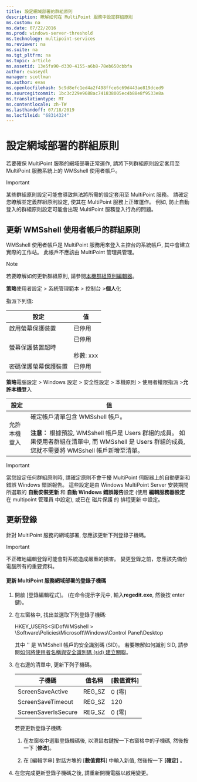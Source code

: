 ```yaml
---
title: 設定網域部署的群組原則
description: 瞭解如何在 MultiPoint 服務中設定群組原則
ms.custom: na
ms.date: 07/22/2016
ms.prod: windows-server-threshold
ms.technology: multipoint-services
ms.reviewer: na
ms.suite: na
ms.tgt_pltfrm: na
ms.topic: article
ms.assetid: 13e5fa90-d330-4155-a6b8-78eb650cbbfa
author: evaseydl
manager: scottman
ms.author: evas
ms.openlocfilehash: 5c9d8efc1ed4a2f498ffce6c69d443ae819dced9
ms.sourcegitcommit: 1bc3c229e9688ac741838005ec4b88e8f9533e8a
ms.translationtype: MT
ms.contentlocale: zh-TW
ms.lasthandoff: 07/18/2019
ms.locfileid: "68314324"
---
```

# <a name="configure-group-policies-for-a-domain-deployment"></a>設定網域部署的群組原則
若要確保 MultiPoint 服務的網域部署正常運作, 請將下列群組原則設定套用至 MultiPoint 服務系統上的 WMSshell 使用者帳戶。  
  
> [!IMPORTANT]  
> 某些群組原則設定可能會導致無法將所需的設定套用至 MultiPoint 服務。 請確定您瞭解並定義群組原則設定, 使其在 MultiPoint 服務上正確運作。 例如, 防止自動登入的群組原則設定可能會出現 MultiPoint 服務登入行為的問題。  
  
## <a name="update-group-policies-for-the-wmsshell-user-account"></a>更新 WMSshell 使用者帳戶的群組原則 
WMSshell 使用者帳戶是 MultiPoint 服務用來登入主控台的系統帳戶, 其中會建立實際的工作站。 此帳戶不應該由 MultiPoint 管理員管理。
  
> [!NOTE]  
> 若要瞭解如何更新群組原則, 請參閱[本機群組原則編輯器](https://technet.microsoft.com/library/dn265982.aspx)。  
  
**策略**使用者設定 > 系統管理範本 > 控制台 >**個人**化  
  
指派下列值:  
  
|設定|值|  
|-----------|----------|  
|啟用螢幕保護裝置|已停用|  
|螢幕保護裝置超時|已停用<br /><br />秒數: xxx|  
|密碼保護螢幕保護裝置|已停用|  
  
**策略**電腦設定 > Windows 設定 > 安全性設定 > 本機原則 > 使用者權限指派 >**允許本機登**入  
  
|設定|值|  
|-----------|----------|  
|允許本機登入|確定帳戶清單包含 WMSshell 帳戶。<br /><br />**注意：** 根據預設, WMSshell 帳戶是 Users 群組的成員。 如果使用者群組在清單中, 而 WMSshell 是 Users 群組的成員, 您就不需要將 WMSshell 帳戶新增至清單。|  
  
> [!IMPORTANT]  
> 當您設定任何群組原則時, 請確定原則不會干擾 MultiPoint 伺服器上的自動更新和錯誤 Windows 錯誤報告。 這些設定是由 Windows MultiPoint Server 安裝期間所選取的 **自動安裝更新** 和 **自動 Windows 錯誤報告**設定 (使用 **編輯服務器設定** 在 multipoint 管理員 中設定), 或已在 磁片保護 的 排程更新 中設定。  
  
## <a name="update-the-registry"></a>更新登錄  
針對 MultiPoint 服務的網域部署, 您應該更新下列登錄子機碼。  
  
> [!IMPORTANT]  
> 不正確地編輯登錄可能會對系統造成嚴重的損害。 變更登錄之前，您應該先備份電腦所有的重要資料。  
  
#### <a name="to-update-registry-subkeys-for-a-domain-deployment-of-multipoint-services"></a>更新 MultiPoint 服務網域部署的登錄子機碼  
  
1.  開啟 [登錄編輯程式]。 (在命令提示字元中, 輸入**regedit.exe**, 然後按 enter 鍵)。  
  
2.  在左窗格中, 找出並選取下列登錄子機碼:  
  
    HKEY_USERS\<SIDofWMSshell > \Software\Policies\Microsoft\Windows\Control Panel\Desktop  
  
    其中 '<SIDofWMSshell>' 是 WMSshell 帳戶的安全識別碼 (SID)。 若要瞭解如何識別 SID, 請參閱[如何將使用者名稱與安全識別碼 (sid) 建立關聯](https://support.microsoft.com/kb/154599)。  
  
3.  在右邊的清單中, 更新下列子機碼。  
  
    |子機碼|值名稱|[數值資料]|  
    |----------|--------------|--------------|  
    |ScreenSaveActive|REG_SZ|0 (零)|  
    |ScreenSaveTimeout|REG_SZ|120|  
    |ScreenSaverIsSecure|REG_SZ|0 (零)|  
  
    若要更新登錄子機碼:  
  
    1.  在左窗格中選取登錄機碼後, 以滑鼠右鍵按一下右窗格中的子機碼, 然後按一下 [**修改**]。  
  
    2.  在 [編輯字串] 對話方塊的 [**數值資料**] 中輸入新值, 然後按一下 **[確定]** 。  
  
4.  在您完成更新登錄子機碼之後, 請重新開機電腦以啟用變更。 
